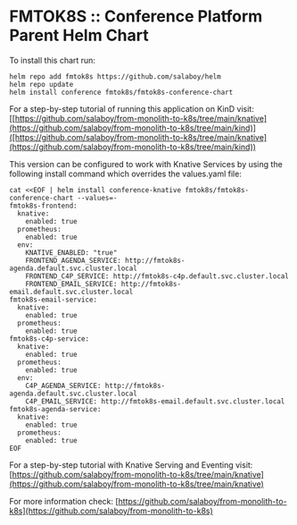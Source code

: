 # FMTOK8S :: Conference Platform Parent Helm Chart 

To install this chart run:

```
helm repo add fmtok8s https://github.com/salaboy/helm
helm repo update
helm install conference fmtok8s/fmtok8s-conference-chart
```

For a step-by-step tutorial of running this application on KinD visit: [[https://github.com/salaboy/from-monolith-to-k8s/tree/main/knative](https://github.com/salaboy/from-monolith-to-k8s/tree/main/kind)]([https://github.com/salaboy/from-monolith-to-k8s/tree/main/knative](https://github.com/salaboy/from-monolith-to-k8s/tree/main/kind))

This version can be configured to work with Knative Services by using the following install command which overrides the values.yaml file:

```
cat <<EOF | helm install conference-knative fmtok8s/fmtok8s-conference-chart --values=-
fmtok8s-frontend:
  knative:
    enabled: true
  prometheus:
    enabled: true
  env:
    KNATIVE_ENABLED: "true"
    FRONTEND_AGENDA_SERVICE: http://fmtok8s-agenda.default.svc.cluster.local
    FRONTEND_C4P_SERVICE: http://fmtok8s-c4p.default.svc.cluster.local
    FRONTEND_EMAIL_SERVICE: http://fmtok8s-email.default.svc.cluster.local  
fmtok8s-email-service:
  knative:
    enabled: true
  prometheus:
    enabled: true
fmtok8s-c4p-service:
  knative:
    enabled: true
  prometheus:
    enabled: true
  env:
    C4P_AGENDA_SERVICE: http://fmtok8s-agenda.default.svc.cluster.local
    C4P_EMAIL_SERVICE: http://fmtok8s-email.default.svc.cluster.local  
fmtok8s-agenda-service:
  knative:
    enabled: true
  prometheus:
    enabled: true 
EOF
```

For a step-by-step tutorial with Knative Serving and Eventing visit: [https://github.com/salaboy/from-monolith-to-k8s/tree/main/knative](https://github.com/salaboy/from-monolith-to-k8s/tree/main/knative)

For more information check: [https://github.com/salaboy/from-monolith-to-k8s](https://github.com/salaboy/from-monolith-to-k8s)




